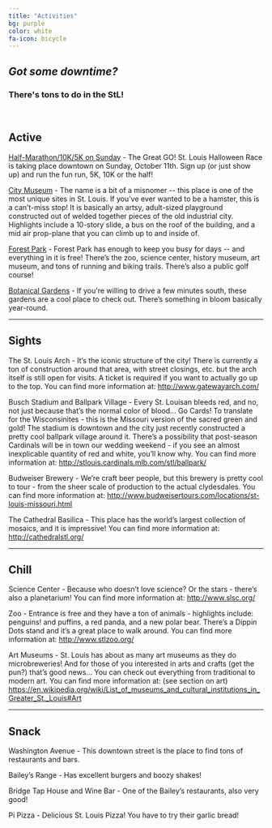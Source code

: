 ```yaml
---
title: "Activities"
bg: purple
color: white
fa-icon: bicycle
---
```


## *Got some downtime?*

### There's tons to do in the StL!

<br>

## Active

[Half-Marathon/10K/5K on Sunday](http://gostlouis.org/events/the-great-halloween-race/) - The Great GO! St. Louis Halloween Race is taking place downtown on Sunday, October 11th. Sign up (or just show up) and run the fun run, 5K, 10K or the half!

[City Museum](http://www.citymuseum.org/) - The name is a bit of a misnomer -- this place is one of the most unique sites in St. Louis. If you’ve ever wanted to be a hamster, this is a can’t-miss stop! It is basically an artsy, adult-sized playground constructed out of welded together pieces of the old industrial city.
Highlights include a 10-story slide, a bus on the roof of the building, and a mid air prop-plane that you can climb up to and inside of.

[Forest Park](http://www.forestparkforever.org/park-attractions/) - Forest Park has enough to keep you busy for days -- and everything in it is free! There’s the zoo, science center, history museum, art museum, and tons of running and biking trails. There’s also a public golf course!

[Botanical Gardens](http://www.missouribotanicalgarden.org/) - If you're willing to drive a few minutes south, these gardens are a cool place to check out. There’s something in bloom basically year-round. 

---------------------------------

## Sights

The St. Louis Arch - It’s the iconic structure of the city! There is currently a ton of construction around that area, with street closings, etc. but the arch itself is still open for visits. A ticket is required if you want to actually go up to the top. You can find more information at:
http://www.gatewayarch.com/ 

Busch Stadium and Ballpark Village - Every St. Louisan bleeds red, and no, not just because that’s the normal color of blood… Go Cards! To translate for the Wisconsinites - this is the Missouri version of the sacred green and gold! The stadium is downtown and the city just recently constructed a pretty cool ballpark village around it. There’s a possibility that post-season Cardinals will be in town our wedding weekend - if you see an almost inexplicable quantity of red and white, you’ll know why. You can find more information at:
http://stlouis.cardinals.mlb.com/stl/ballpark/ 

Budweiser Brewery - We’re craft beer people, but this brewery is pretty cool to tour - from the sheer scale of production to the actual clydesdales. You can find more information at:
http://www.budweisertours.com/locations/st-louis-missouri.html 

The Cathedral Basilica - This place has the world’s largest collection of mosaics, and it is impressive! You can find more information at: 
http://cathedralstl.org/ 

---------------------------------

## Chill

Science Center - Because who doesn’t love science? Or the stars - there’s also a planetarium! You can find more information at: 
http://www.slsc.org/ 

Zoo - Entrance is free and they have a ton of animals - highlights include: penguins! and puffins, a red panda, and a new polar bear. There’s a Dippin Dots stand and it’s a great place to walk around. You can find more information at: 
http://www.stlzoo.org/

Art Museums - St. Louis has about as many art museums as they do microbreweries! And for those of you interested in arts and crafts (get the pun?) that’s good news… You can check out everything from traditional to modern art. You can find more information at: (see section on art)
https://en.wikipedia.org/wiki/List_of_museums_and_cultural_institutions_in_Greater_St._Louis#Art 

---------------------------------

## Snack

Washington Avenue - This downtown street is the place to find tons of restaurants and bars. 

Bailey’s Range - Has excellent burgers and boozy shakes!

Bridge Tap House and Wine Bar - One of the Bailey’s restaurants, also very good!

Pi Pizza - Delicious St. Louis Pizza! You have to try their garlic bread!

